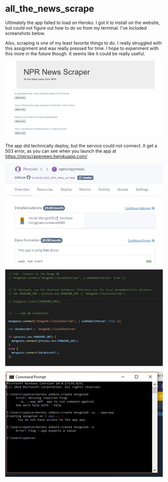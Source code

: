 # all_the_news_scrape


Ultimately the app failed to load on Heroko. I got it to install on the website, but could not figure out how to do so from my terminal.
I've included screanshots below.

Also, scraping is one of my least favorite things to do. I really struggled with this assignment and was really pressed for time. I hope to experiment with this more in the future though. It seems like it could be really useful. 


![alt text](https://github.com/zcsocal/all_the_news_scrape/blob/master/readme_iamges/scrape_app.JPG)

The app did technically deploy, but the service could not connect. It get a 503 error, as you can see when you launch the app at https://nprscrapenews.herokuapp.com/

![alt text](https://github.com/zcsocal/all_the_news_scrape/blob/master/readme_iamges/scrape_app2.JPG)

![alt text](https://github.com/zcsocal/all_the_news_scrape/blob/master/readme_iamges/scrape_app3.JPG)

![alt text](https://github.com/zcsocal/all_the_news_scrape/blob/master/readme_iamges/scrape_app4.JPG)

